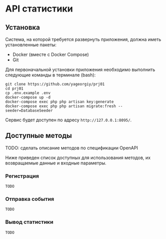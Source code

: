 # API статистики

## Установка

Система, на которой требуется развернуть приложения, должна иметь установленные пакеты:
- Docker (вместе с Docker Compose)
- Git

Для первоначальной установки приложения необходимо выполнить следующие команды в терминале (bash):

```shell
git clone https://github.com/yageorgiy/prj01
cd prj01
cp .env.example .env
docker-compose up -d
docker-compose exec php php artisan key:generate
docker-compose exec php php artisan migrate:fresh --seeder=DatabaseSeeder
```

Сервис будет доступен по адресу `http://127.0.0.1:8095/`.

## Доступные методы

TODO: сделать описание методов по спецификации OpenAPI

Ниже приведен список доступных для использования методов, их возвращаемые данные и входные параметры.

### Регистрация
```http request
TODO
```

### Отправка события
```http request
TODO
```

### Вывод статистики
```http request
TODO
```

